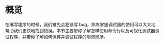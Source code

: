 # 概览

在编写程序的时候，我们难免会犯错写 bug，熟练掌握调试器的使用可以大大地帮助我们更快地找到错误。本节主要带你了解怎样使用命令行以及可视化调试器调试程序，并带你了解如何保存并调试程序的崩溃现场。